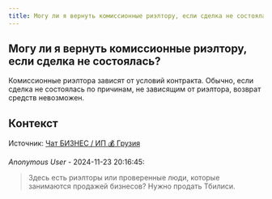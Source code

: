 ```yaml
---
title: Могу ли я вернуть комиссионные риэлтору, если сделка не состоялась?
---
```


## Могу ли я вернуть комиссионные риэлтору, если сделка не состоялась?

Комиссионные риэлтора зависят от условий контракта. Обычно, если сделка не состоялась по причинам, не зависящим от риэлтора, возврат средств невозможен.

## Контекст

Источник: [Чат БИЗНЕС / ИП 💰 Грузия](https://t.me/ip_ge)

_Anonymous User_ - 2024-11-23 20:16:45:

> Здесь есть риэлторы или проверенные люди, которые занимаются продажей бизнесов? Нужно продать Тбилиси.
